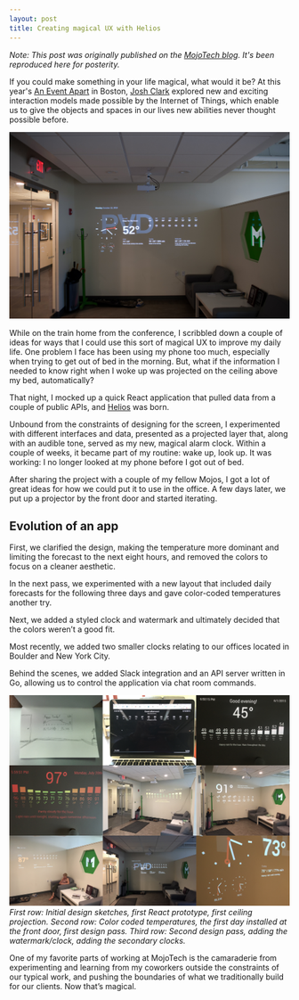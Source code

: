 ```yaml
---
layout: post
title: Creating magical UX with Helios
---
```


_Note: This post was originally published on the [MojoTech blog](https://www.mojotech.com/blog/). It's been reproduced here for posterity._

If you could make something in your life magical, what would it be? At this year's [An Event Apart](http://aneventapart.com/) in Boston, [Josh Clark](http://delight.us/magical-ux-internet-of-things/) explored new and exciting interaction models made possible by the Internet of Things, which enable us to give the objects and spaces in our lives new abilities never thought possible before.

![Overview of Helios wall projections](/img/posts/2015-10-13-creating-magical-ux-with-helios/overview.jpg)

While on the train home from the conference, I scribbled down a couple of ideas for ways that I could use this sort of magical UX to improve my daily life. One problem I face has been using my phone too much, especially when trying to get out of bed in the morning. But, what if the information I needed to know right when I woke up was projected on the ceiling above my bed, automatically?

That night, I mocked up a quick React application that pulled data from a couple of public APIs, and [Helios](https://github.com/mojotech/helios2) was born.

Unbound from the constraints of designing for the screen, I experimented with different interfaces and data, presented as a projected layer that, along with an audible tone, served as my new, magical alarm clock. Within a couple of weeks, it became part of my routine: wake up, look up. It was working: I no longer looked at my phone before I got out of bed.

After sharing the project with a couple of my fellow Mojos, I got a lot of great ideas for how we could put it to use in the office. A few days later, we put up a projector by the front door and started iterating.

## Evolution of an app

First, we clarified the design, making the temperature more dominant and limiting the forecast to the next eight hours, and removed the colors to focus on a cleaner aesthetic.

In the next pass, we experimented with a new layout that included daily forecasts for the following three days and gave color-coded temperatures another try.

Next, we added a styled clock and watermark and ultimately decided that the colors weren’t a good fit.

Most recently, we added two smaller clocks relating to our offices located in Boulder and New York City.

Behind the scenes, we added Slack integration and an API server written in Go, allowing us to control the application via chat room commands.

![Evolution of Helios design, from sketch to final version](/img/posts/2015-10-13-creating-magical-ux-with-helios/grid.jpg)
_First row: Initial design sketches, first React prototype, first ceiling projection._
_Second row: Color coded temperatures, the first day installed at the front door, first design pass._
_Third row: Second design pass, adding the watermark/clock, adding the secondary clocks._

One of my favorite parts of working at MojoTech is the camaraderie from experimenting and learning from my coworkers outside the constraints of our typical work, and pushing the boundaries of what we traditionally build for our clients. Now that’s magical.
